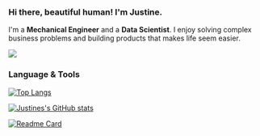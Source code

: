 ### Hi there, beautiful human! I'm Justine.

I'm a **Mechanical Engineer** and a **Data Scientist**. I enjoy solving complex business problems and building products that makes life seem easier.

![](https://komarev.com/ghpvc/?username=justinepaulpadayao&color=blue&style=flatsquare&label=Profile+Views)
                

<!--
**justinepaulpadayao/justinepaulpadayao** is a ✨ _special_ ✨ repository because its `README.md` (this file) appears on your GitHub profile.

Here are some ideas to get you started:

- 🔭 I’m currently working on ...
- 🌱 I’m currently learning ...
- 👯 I’m looking to collaborate on ...
- 🤔 I’m looking for help with ...
- 💬 Ask me about ...
- 📫 How to reach me: ...
- 😄 Pronouns: ...
- ⚡ Fun fact: ...
-->

### Language & Tools
[![Top Langs](https://github-readme-stats.vercel.app/api/top-langs/?username=justinepaulpadayao&theme=react&layout=compact)](https://github.com/justinepaulpadayao/github-readme-stats)

[![Justines's GitHub stats](https://github-readme-stats.vercel.app/api?username=justinepaulpadayao&show_icons=true&theme=react)](https://github.com/justinepaulpadayao/github-readme-stats)

[![Readme Card](https://github-readme-stats.vercel.app/api/pin/?username=justinepaulpadayao&repo=github-readme-stats)](https://github.com/justinepaulpadayao/github-readme-stats)
